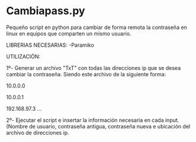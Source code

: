 # Cambiapass.py
Pequeño script en python para cambiar de forma remota la contraseña en linux en equipos que comparten un mismo usuario. 

LIBRERIAS NECESARIAS:
  -Paramiko

UTILIZACIÓN:
  
  1º- Generar un archivo "TxT" con todas las direcciones ip que se desea cambiar la contraseña. Siendo este archivo de la siguiente forma:
  
  10.0.0.0
  
  10.0.0.1
  
  192.168.97.3
  ...
  
  
  
  
  
  2º- Ejecutar el script e insertar la información necesaria en cada input. (Nombre de usuario, contraseña antigua, contraseña nueva e ubicación del archivo de direcciones ip.
